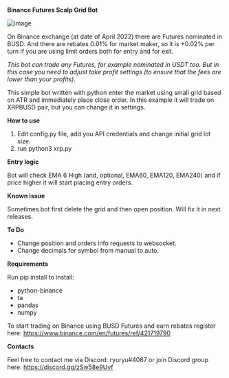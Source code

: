 <strong>Binance Futures Scalp Grid Bot</strong>

![image](https://user-images.githubusercontent.com/81808867/164885242-d2da893e-e60e-444e-be76-7e41aa9bb7ed.png)


On Binance exchange (at date of April 2022) there are Futures nominated in BUSD. And there are rebates 0.01% for market maker, so it is +0.02% per turn if you are using limit orders both for entry and for exit.

<i>This bot can trade any Futures, for example nominated in USDT too. But in this case you need to adjust take profit settings (to ensure that the fees are lower than your profits).</i>


This simple bot written with python enter the market using small grid based on ATR and immediately place close order. In this example it will trade on XRPBUSD pair, but you can change it in settings.


<strong>How to use</strong>

1. Edit config.py file, add you API credentials and change initial grid lot size.
2. run python3 xrp.py


<strong>Entry logic</strong>

Bot will check EMA 6 High (and, optional, EMA60, EMA120, EMA240) and if price higher it will start placing entry orders.


<strong>Known issue</strong>

Sometimes bot first delete the grid and then open position. Will fix it in next releases.


<strong>To Do</strong>

- Change position and orders info requests to websocket.
- Change decimals for symbol from manual to auto.

<strong>Requirements</strong>

Run pip install to install:
- python-binance
- ta
- pandas
- numpy


To start trading on Binance using BUSD Futures and earn rebates register here: https://www.binance.com/en/futures/ref/421719790


<strong>Contacts</strong>

Feel free to contact me via Discord: ryuryu#4087
or join Discord group here: https://discord.gg/zSw58e9Uvf
